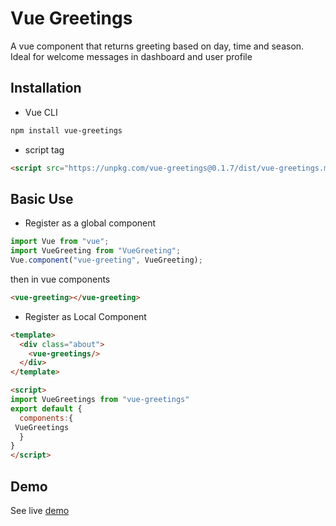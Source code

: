 # Vue Greetings

A vue component that returns greeting based on day, time and season. Ideal for welcome messages in dashboard and user profile 

## Installation
- Vue CLI
```bash
npm install vue-greetings
``` 
- script tag
```html
<script src="https://unpkg.com/vue-greetings@0.1.7/dist/vue-greetings.min.js"></script>
```
## Basic Use
- Register as a global component
```js
import Vue from "vue";
import VueGreeting from "VueGreeting";
Vue.component("vue-greeting", VueGreeting);
```
then in vue components
```html
<vue-greeting></vue-greeting>
```

- Register as Local Component
```html
<template>
  <div class="about">
    <vue-greetings/>
  </div>
</template>

<script>
import VueGreetings from "vue-greetings"
export default {
  components:{
 VueGreetings
  }
}
</script>
```

## Demo
See live [demo](https://vue-greetings.vercel.app/)



